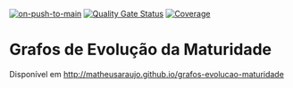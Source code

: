 [![on-push-to-main](https://github.com/matheusaraujo/grafos-evolucao-maturidade/actions/workflows/push-to-main.yaml/badge.svg)](https://github.com/matheusaraujo/grafos-evolucao-maturidade/actions/workflows/push-to-main.yaml)
[![Quality Gate Status](https://sonarcloud.io/api/project_badges/measure?project=matheusaraujo_grafos-evolucao-maturidade&metric=alert_status)](https://sonarcloud.io/summary/new_code?id=matheusaraujo_grafos-evolucao-maturidade)
[![Coverage](https://sonarcloud.io/api/project_badges/measure?project=matheusaraujo_grafos-evolucao-maturidade&metric=coverage)](https://sonarcloud.io/summary/new_code?id=matheusaraujo_grafos-evolucao-maturidade)

# Grafos de Evolução da Maturidade

Disponível em http://matheusaraujo.github.io/grafos-evolucao-maturidade
